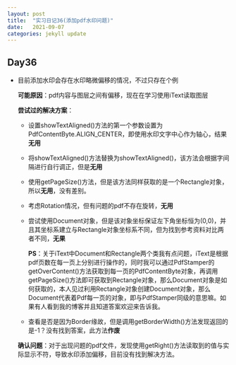 ```yaml
---
layout: post
title:  "实习日记36(添加pdf水印问题)"
date:   2021-09-07
categories: jekyll update
---
```


## Day36

- 目前添加水印会存在水印略微偏移的情况，不过只存在个例

  **可能原因**：pdf内容与图层之间有偏移，现在在学习使用iText读取图层

  **尝试过的解决方案**：

  - 设置showTextAligned()方法的第一个参数设置为PdfContentByte.ALIGN_CENTER，即使用水印文字中心作为轴心，结果**无用**

  - 将showTextAligned()方法替换为showTextAligned()，该方法会根据字间隔进行自行调正，但是**无用**

  - 使用getPageSize()方法，但是该方法同样获取的是一个Rectangle对象，所以**无用**，没有差别。

  - 考虑Rotation情况，但有问题的pdf不存在旋转，**无用**

  - 尝试使用Document对象，但是该对象坐标保证左下角坐标恒为(0,0)，并且其坐标系建立与Rectangle对象坐标系不同，但为找到参考资料对比两者不同，**无果**

    **PS**：关于iText中Document和Rectangle两个类我有点问题，iText是根据pdf页数在每一页上分别进行操作的，同时我可以通过PdfStamper的getOverContent()方法获取到每一页的PdfContentByte对象，再调用getPageSize()方法即可获取到Rectangle对象，那么Document对象是如何获取的，本人见过利用Rectangle对象创建Document对象，那么Document代表着Pdf每一页的对象，即与PdfStamper同级的意思嘛。如果有人看到我的博客并且知道答案欢迎来告诉我。

  - 查看是否是因为Border缘故，但是调用getBorderWidth()方法发现返回的是-1？没有找到答案，此方法**作废**

  **确认问题**：对于出现问题的pdf文件，发现使用getRight()方法读取到的值与实际显示不符，导致水印添加偏移，目前没有找到解决方法。